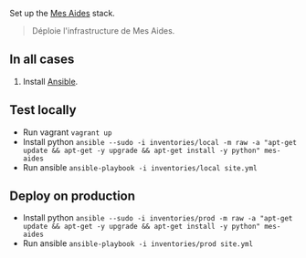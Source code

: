 Set up the [Mes Aides](https://mes-aides.gouv.fr) stack.

> Déploie l'infrastructure de Mes Aides.


In all cases
------------

1. Install [Ansible](http://www.ansible.com).


Test locally
------------

 * Run vagrant `vagrant up`
 * Install python `ansible --sudo -i inventories/local -m raw -a "apt-get update && apt-get -y upgrade && apt-get install -y python" mes-aides`
 * Run ansible `ansible-playbook -i inventories/local site.yml`



Deploy on production
--------------------

 * Install python `ansible --sudo -i inventories/prod -m raw -a "apt-get update && apt-get -y upgrade && apt-get install -y python" mes-aides`
 * Run ansible `ansible-playbook -i inventories/prod site.yml`
